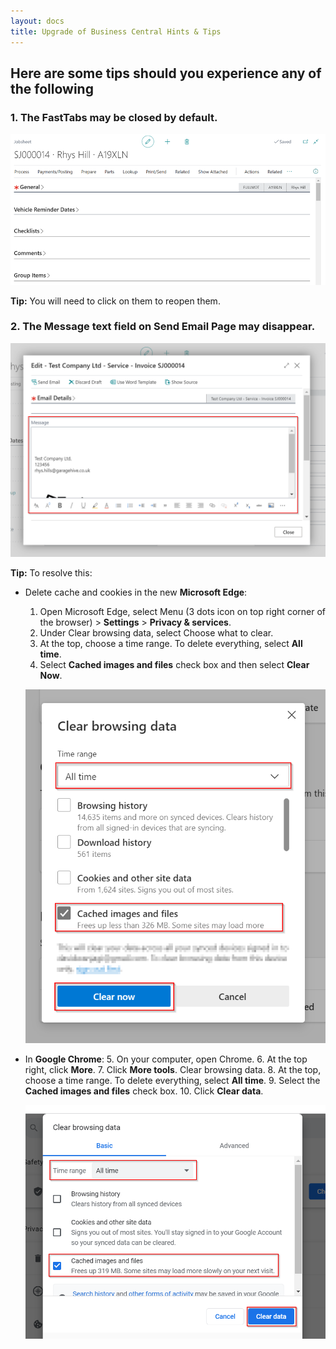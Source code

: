 ```yaml
---
layout: docs
title: Upgrade of Business Central Hints & Tips
---
```


## Here are some tips should you experience any of the following

### 1. The FastTabs may be closed by default.

   ![](media/garagehive-upgrade-to-version-20-of-business-central1.png)

**Tip:** You will need to click on them to reopen them.

### 2. The Message text field on Send Email Page may disappear.

   ![](media/garagehive-upgrade-to-version-20-of-business-central4.png)

**Tip:**
To resolve this:
   - Delete cache and cookies in the new **Microsoft Edge**:
      1. Open Microsoft Edge, select Menu (3 dots icon on top right corner of the browser) > **Settings** > **Privacy & services**.
      2. Under Clear browsing data, select Choose what to clear.
      3. At the top, choose a time range. To delete everything, select **All time**.
      4. Select **Cached images and files** check box and then select **Clear Now**.

      ![](media/garagehive-upgrade-to-version-20-of-business-central2.png)

   - In **Google Chrome**:
       5. On your computer, open Chrome.
       6. At the top right, click **More**.
       7. Click **More tools**. Clear browsing data.
       8. At the top, choose a time range. To delete everything, select **All time**.
       9. Select the **Cached images and files** check box.
       10. Click **Clear data**.

      ![](media/garagehive-upgrade-to-version-20-of-business-central3.png)